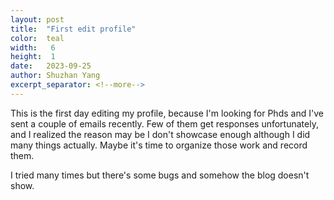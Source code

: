 ```yaml
---
layout: post
title:  "First edit profile"
color:  teal
width:   6 
height:  1
date:   2023-09-25
author: Shuzhan Yang
excerpt_separator: <!--more-->
---
```


This is the first day editing my profile, because I'm looking for Phds and I've sent a couple of emails recently. Few of them get responses unfortunately, and I realized the reason may be I don't showcase enough although I did many things actually. Maybe it's time to organize those work and record them.

I tried many times but there's some bugs and somehow the blog doesn't show.
